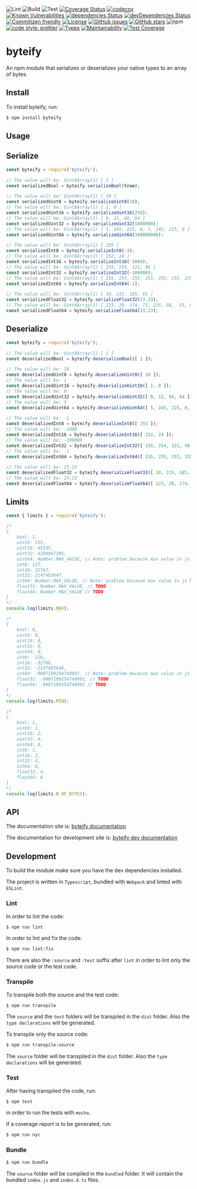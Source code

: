 ![Lint](https://github.com/euberdeveloper/byteify/workflows/Lint/badge.svg)
![Build](https://github.com/euberdeveloper/byteify/workflows/Build/badge.svg)
![Test](https://github.com/euberdeveloper/byteify/workflows/Test/badge.svg)
[![Coverage Status](https://coveralls.io/repos/github/euberdeveloper/byteify/badge.svg?branch=main)](https://coveralls.io/github/euberdeveloper/byteify?branch=main)
[![codecov](https://codecov.io/gh/euberdeveloper/byteify/branch/main/graph/badge.svg?token=4YW49XC338)](https://codecov.io/gh/euberdeveloper/byteify)
[![Known Vulnerabilities](https://snyk.io/test/github/euberdeveloper/byteify/badge.svg?targetFile=package.json)](https://snyk.io/test/github/euberdeveloper/byteify?targetFile=package.json)
[![dependencies Status](https://david-dm.org/euberdeveloper/byteify/status.svg)](https://david-dm.org/euberdeveloper/byteify)
[![devDependencies Status](https://status.david-dm.org/gh/euberdeveloper/byteify.svg?type=dev)](https://david-dm.org/euberdeveloper/byteify?type=dev)
[![Commitizen friendly](https://img.shields.io/badge/commitizen-friendly-brightgreen.svg)](http://commitizen.github.io/cz-cli/)
[![License](https://img.shields.io/npm/l/byteify.svg)](https://github.com/euberdeveloper/byteify/blob/master/LICENSE)
[![GitHub issues](https://img.shields.io/github/issues/euberdeveloper/byteify.svg)](https://github.com/euberdeveloper/byteify/issues)
[![GitHub stars](https://img.shields.io/github/stars/euberdeveloper/byteify.svg)](https://github.com/euberdeveloper/byteify/stargazers)
![npm](https://img.shields.io/npm/v/byteify.svg)
[![code style: prettier](https://img.shields.io/badge/code_style-prettier-ff69b4.svg)](https://github.com/prettier/prettier)
[![Types](https://img.shields.io/npm/types/byteify.svg)](https://www.npmjs.com/package/byteify)
[![Maintainability](https://api.codeclimate.com/v1/badges/898fd5ca5774fb92d9c8/maintainability)](https://codeclimate.com/github/euberdeveloper/byteify/maintainability)
[![Test Coverage](https://api.codeclimate.com/v1/badges/898fd5ca5774fb92d9c8/test_coverage)](https://codeclimate.com/github/euberdeveloper/byteify/test_coverage)

# byteify
An npm module that serializes or deserializes your native types to an array of bytes.

## Install

To install byteify, run:

```bash
$ npm install byteify
```

## Usage

## Serialize

```js
const byteify = require('byteify');

// The value will be: Uint8Array(1) [ 1 ]
const serializedBool = byteify.serializeBool(true);

// The value will be: Uint8Array(1) [ 10 ] 
const serializedUint8 = byteify.serializeUint8(10); 
// The value will be: Uint8Array(1) [ 1, 0 ]
const serializedUint16 = byteify.serializeUint16(256); 
// The value will be: Uint8Array(1) [ 0, 15, 66, 64 ]
const serializedUint32 = byteify.serializeUint32(1000000); 
// The value will be: Uint8Array(1) [ 5, 245, 225, 0, 5, 245, 225, 0 ]
const serializedUint64 = byteify.serializeUint64(100000000); 

// The value will be: Uint8Array(1) [ 255 ] 
const serializedInt8 = byteify.serializeInt8(-1); 
// The value will be: Uint8Array(1) [ 252, 24 ]
const serializedInt16 = byteify.serializeInt16(-1000); 
// The value will be: Uint8Array(1) [ 255, 254, 121, 96 ]
const serializedInt32 = byteify.serializeInt32(-100000); 
// The value will be: Uint8Array(1) [ 255, 255, 255, 255, 255, 255, 255, 255 ]
const serializedInt64 = byteify.serializeInt64(-1); 

// The value will be: Uint8Array(1) [ 10, 215, 185, 65 ] 
const serializedFloat32 = byteify.serializeFloat32(23.23); 
// The value will be: Uint8Array(1) [ 123, 20, 174, 71, 225, 58,  55, 64 ]
const serializedFloat64 = byteify.serializeFloat64(23.23);
```

## Deserialize

```js
const byteify = require('byteify');

// The value will be: Uint8Array(1) [ 1 ]
const deserializedBool = byteify.deserializeBool([ 1 ]);

// The value will be: 10
const deserializedUint8 = byteify.deserializeUint8([ 10 ]);
// The value will be: 1
const deserializedUint16 = byteify.deserializeUint16([ 1, 0 ]);
// The value will be: 0
const deserializedUint32 = byteify.deserializeUint32([ 0, 15, 66, 64 ]);
// The value will be: 5
const deserializedUint64 = byteify.deserializeUint64([ 5, 245, 225, 0, 5, 245, 225, 0 ]);

// The value will be: -1
const deserializedInt8 = byteify.deserializeInt8([ 255 ]);
// The value will be: -1000
const deserializedInt16 = byteify.deserializeInt16([ 252, 24 ]);
// The value will be: -100000
const deserializedInt32 = byteify.deserializeInt32([ 255, 254, 121, 96 ]);
// The value will be: -1
const deserializedInt64 = byteify.deserializeInt64([ 255, 255, 255, 255, 255, 255, 255, 255 ]);

// The value will be: 23.23
const deserializedFloat32 = byteify.deserializeFloat32([ 10, 215, 185, 65 ]);
// The value will be: 23.23
const deserializedFloat64 = byteify.deserializeFloat64([ 123, 20, 174, 71, 225, 58,  55, 64 ]);
```

## Limits

```js
const { limits } = require('byteify');

/*
{
    bool: 1,
    uint8: 255,
    uint16: 65535,
    uint32: 4294967295,
    uint64: Number.MAX_VALUE, // Note: problem because max value in js has 53 precision and not 64
    int8: 127,
    int16: 32767,
    int32: 2147483647,
    int64: Number.MAX_VALUE, // Note: problem because max value in js has 53 precision and not 64,
    float32: Number.MAX_VALUE, // TODO
    float64: Number.MAX_VALUE // TODO
}
*/
console.log(limits.MAX);

/*
{
    bool: 0,
    uint8: 0,
    uint16: 0,
    uint32: 0,
    uint64: 0,
    int8: -128,
    int16: -32768,
    int32: -2147483648,
    int64: -9007199254740991, // Note: problem because max value in js has 53 precision and not 64,
    float32: -9007199254740991, // TODO
    float64: -9007199254740991 // TODO
}
*/
console.log(limits.MIN);

/*
{
    bool: 1,
    uint8: 1,
    uint16: 2,
    uint32: 4,
    uint64: 8,
    int8: 1,
    int16: 2,
    int32: 4,
    int64: 8,
    float32: 4,
    float64: 8
}
*/
console.log(limits.N_OF_BYTES);
```
## API

The documentation site is: [byteify documentation](https://byteify.euber.dev)

The documentation for development site is: [byteify dev documentation](https://byteify-dev.euber.dev)

## Development

To build the module make sure you have the dev dependencies installed.

The project is written in `Typescript`, bundled with `Webpack` and linted with `ESLint`.

### Lint

In order to lint the code:

```bash
$ npm run lint
```

In order to lint and fix the code:

```bash
$ npm run lint:fix
```

There are also the `:source` and `:test` suffix after `lint` in order to lint only the source code or the test code.

### Transpile

To transpile both the source and the test code:

```bash
$ npm run transpile
```

The `source` and the `test` folders will be transpiled in the `dist` folder. Also the `type declarations` will be generated.


To transpile only the source code:

```bash
$ npm run transpile:source
```

The `source` folder will be transpiled in the `dist` folder. Also the `type declarations` will be generated.

### Test

After having transpiled the code, run:

```bash
$ npm test
```

in order to run the tests with `mocha`.

If a coverage report is to be generated, run:

```bash
$ npm run nyc
```

### Bundle

```bash
$ npm run bundle
```

The `source` folder will be compiled in the `bundled` folder. It will contain the bundled `index.js` and `index.d.ts` files.
